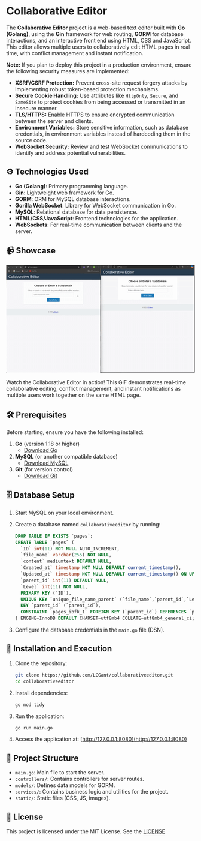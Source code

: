 # Collaborative Editor

The **Collaborative Editor** project is a web-based text editor built with **Go (Golang)**, using the **Gin** framework for web routing, **GORM** for database interactions, and an interactive front end using HTML, CSS and JavaScript. This editor allows multiple users to collaboratively edit HTML pages in real time, with conflict management and instant notification.

**Note:** If you plan to deploy this project in a production environment, ensure the following security measures are implemented:

- **XSRF/CSRF Protection:** Prevent cross-site request forgery attacks by implementing robust token-based protection mechanisms.
- **Secure Cookie Handling:** Use attributes like `HttpOnly`, `Secure`, and `SameSite` to protect cookies from being accessed or transmitted in an insecure manner.
- **TLS/HTTPS:** Enable HTTPS to ensure encrypted communication between the server and clients.
- **Environment Variables:** Store sensitive information, such as database credentials, in environment variables instead of hardcoding them in the source code.
- **WebSocket Security:** Review and test WebSocket communications to identify and address potential vulnerabilities.



## ⚙️ Technologies Used

- **Go (Golang)**: Primary programming language.
- **Gin**: Lightweight web framework for Go.
- **GORM**: ORM for MySQL database interactions.
- **Gorilla WebSocket**: Library for WebSocket communication in Go.
- **MySQL**: Relational database for data persistence.
- **HTML/CSS/JavaScript**: Frontend technologies for the application.
- **WebSockets**: For real-time communication between clients and the server.


## 📹 Showcase

![Showcase](img-showcase/demo.gif)

Watch the Collaborative Editor in action! This GIF demonstrates real-time collaborative editing, conflict management, and instant notifications as multiple users work together on the same HTML page.

## 🛠️ Prerequisites

Before starting, ensure you have the following installed:

1. **Go** (version 1.18 or higher)
   - [Download Go](https://golang.org/dl/)
2. **MySQL** (or another compatible database)
   - [Download MySQL](https://www.mysql.com/downloads/)
3. **Git** (for version control)
   - [Download Git](https://git-scm.com/)

## 🗄️ Database Setup

1. Start MySQL on your local environment.
   
2. Create a database named `collaborativeeditor` by running:
   ```sql
   DROP TABLE IF EXISTS `pages`;
   CREATE TABLE `pages` (
     `ID` int(11) NOT NULL AUTO_INCREMENT,
     `file_name` varchar(255) NOT NULL,
     `content` mediumtext DEFAULT NULL,
     `Created_at` timestamp NOT NULL DEFAULT current_timestamp(),
     `Updated_at` timestamp NOT NULL DEFAULT current_timestamp() ON UPDATE current_timestamp(),
     `parent_id` int(11) DEFAULT NULL,
     `Level` int(11) NOT NULL,
     PRIMARY KEY (`ID`),
     UNIQUE KEY `unique_file_name_parent` (`file_name`,`parent_id`,`Level`),
     KEY `parent_id` (`parent_id`),
     CONSTRAINT `pages_ibfk_1` FOREIGN KEY (`parent_id`) REFERENCES `pages` (`ID`) ON DELETE CASCADE
   ) ENGINE=InnoDB DEFAULT CHARSET=utf8mb4 COLLATE=utf8mb4_general_ci;
   ```
   
3. Configure the database credentials in the `main.go` file (DSN).

## 🚀 Installation and Execution

1. Clone the repository:
   ```bash
   git clone https://github.com/LCGant/collaborativeeditor.git
   cd collaborativeeditor
   ```
2. Install dependencies:
   ```bash
   go mod tidy
   ```
3. Run the application:
   ```bash
   go run main.go
   ```
4. Access the application at: [http://127.0.0.1:8080](http://127.0.0.1:8080)

## 📁 Project Structure

- `main.go`: Main file to start the server.
- `controllers/`: Contains controllers for server routes.
- `models/`: Defines data models for GORM.
- `services/`: Contains business logic and utilities for the project.
- `static/`: Static files (CSS, JS, images).

## 📜 License

This project is licensed under the MIT License. See the [LICENSE](LICENSE)

